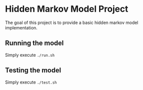 # Hidden Markov Model Project

The goal of this project is to provide a basic hidden markov model implementation.

## Running the model

Simply execute `./run.sh`

## Testing the model

Simply execute `./test.sh`
